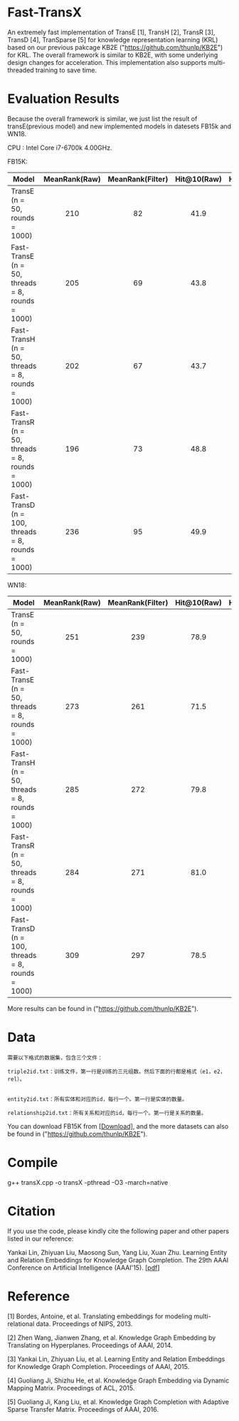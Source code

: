 # Fast-TransX

An extremely fast implementation of TransE [1], TransH [2], TransR [3], TransD [4], TranSparse [5] for knowledge representation learning (KRL) based on our previous pakcage KB2E ("https://github.com/thunlp/KB2E") for KRL. The overall framework is similar to KB2E, with some underlying design changes for acceleration. This implementation also supports multi-threaded training to save time.

# Evaluation Results

Because the overall framework is similar, we just list the result of transE(previous model) and new implemented models in datesets FB15k and WN18.

CPU : Intel Core i7-6700k 4.00GHz.

FB15K:

| Model                                             | MeanRank(Raw) | MeanRank(Filter) | Hit@10(Raw) | Hit@10(Filter) | Time  |
| ------------------------------------------------- | :-----------: | :--------------: | :---------: | :------------: | :---: |
| TransE (n = 50, rounds = 1000)                    |      210      |        82        |    41.9     |      61.3      | 3587s |
| Fast-TransE (n = 50, threads = 8, rounds = 1000)  |      205      |        69        |    43.8     |      63.5      |  42s  |
| Fast-TransH (n = 50, threads = 8, rounds = 1000)  |      202      |        67        |    43.7     |      63.0      | 178s  |
| Fast-TransR (n = 50, threads = 8, rounds = 1000)  |      196      |        73        |    48.8     |      69.8      | 1572s |
| Fast-TransD (n = 100, threads = 8, rounds = 1000) |      236      |        95        |    49.9     |      75.2      | 231s  |

WN18:

| Model                                             | MeanRank(Raw) | MeanRank(Filter) | Hit@10(Raw) | Hit@10(Filter) | Time  |
| ------------------------------------------------- | :-----------: | :--------------: | :---------: | :------------: | :---: |
| TransE (n = 50, rounds = 1000)                    |      251      |       239        |    78.9     |      89.8      | 1674s |
| Fast-TransE (n = 50, threads = 8, rounds = 1000)  |      273      |       261        |    71.5     |      83.3      |  12s  |
| Fast-TransH (n = 50, threads = 8, rounds = 1000)  |      285      |       272        |    79.8     |      92.5      | 121s  |
| Fast-TransR (n = 50, threads = 8, rounds = 1000)  |      284      |       271        |    81.0     |      94.6      | 296s  |
| Fast-TransD (n = 100, threads = 8, rounds = 1000) |      309      |       297        |    78.5     |      91.9      | 201s  |

More results can be found in ("https://github.com/thunlp/KB2E").

# Data

```
需要以下格式的数据集，包含三个文件：

triple2id.txt：训练文件，第一行是训练的三元组数。然后下面的行都是格式（e1，e2，rel）。
    
    
entity2id.txt：所有实体和对应的id，每行一个。第一行是实体的数量。

relationship2id.txt：所有关系和对应的id，每行一个。第一行是关系的数量。
```

You can download FB15K from [[Download\]](http://pan.baidu.com/s/1eRD9B4A), and the more datasets can also be found in ("https://github.com/thunlp/KB2E").

# Compile

g++ transX.cpp -o transX -pthread -O3 -march=native

# Citation

If you use the code, please kindly cite the following paper and other papers listed in our reference:

Yankai Lin, Zhiyuan Liu, Maosong Sun, Yang Liu, Xuan Zhu. Learning Entity and Relation Embeddings for Knowledge Graph Completion. The 29th AAAI Conference on Artificial Intelligence (AAAI'15). [[pdf\]](http://nlp.csai.tsinghua.edu.cn/~lzy/publications/aaai2015_transr.pdf)

# Reference

[1] Bordes, Antoine, et al. Translating embeddings for modeling multi-relational data. Proceedings of NIPS, 2013.

[2]	Zhen Wang, Jianwen Zhang, et al. Knowledge Graph Embedding by Translating on Hyperplanes. Proceedings of AAAI, 2014.

[3] Yankai Lin, Zhiyuan Liu, et al. Learning Entity and Relation Embeddings for Knowledge Graph Completion. Proceedings of AAAI, 2015.

[4] Guoliang Ji, Shizhu He, et al. Knowledge Graph Embedding via Dynamic Mapping Matrix. Proceedings of ACL, 2015.

[5] Guoliang Ji, Kang Liu, et al. Knowledge Graph Completion with Adaptive Sparse Transfer Matrix. Proceedings of AAAI, 2016.
